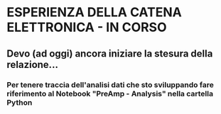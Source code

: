 # ESPERIENZA DELLA CATENA ELETTRONICA - IN CORSO

## Devo (ad oggi) ancora iniziare la stesura della relazione... 

### Per tenere traccia dell'analisi dati che sto sviluppando fare riferimento al Notebook "PreAmp - Analysis" nella cartella Python